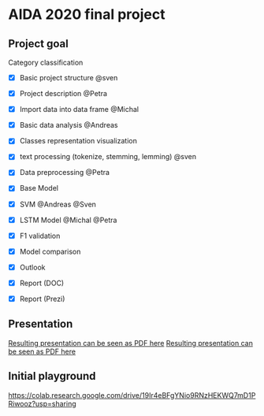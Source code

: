 # AIDA 2020 final project

## Project goal
Category classification

- [X] Basic project structure @sven
- [X] Project description @Petra
- [X] Import data into data frame @Michal
- [X] Basic data analysis @Andreas
- [X] Classes representation visualization
  
- [X] text processing (tokenize, stemming, lemming) @sven
  
- [X] Data preprocessing @Petra
- [X] Base Model
- [X] SVM @Andreas @Sven
- [X] LSTM Model @Michal @Petra
- [X] F1 validation
- [X] Model comparison
- [X] Outlook
- [X] Report (DOC)
- [X] Report (Prezi)


## Presentation
 [Resulting presentation can be seen as PDF here](report/Question%20Classification%20Project.pdf)
 [Resulting presentation can be seen as PDF here](report/Report%20Group%20A.pdf)


## Initial playground

https://colab.research.google.com/drive/19Ir4eBFgYNio9RNzHEKWQ7mD1PRiwooz?usp=sharing
